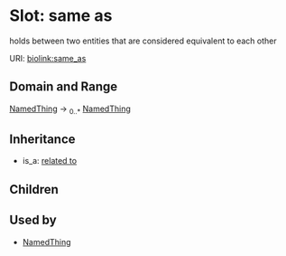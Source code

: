 # Slot: same as


holds between two entities that are considered equivalent to each other

URI: [biolink:same_as](https://w3id.org/biolink/vocab/same_as)
## Domain and Range

[NamedThing](NamedThing.md) ->  <sub>0..*</sub> [NamedThing](NamedThing.md)
## Inheritance

 *  is_a: [related to](related_to.md)
## Children

## Used by

 * [NamedThing](NamedThing.md)
